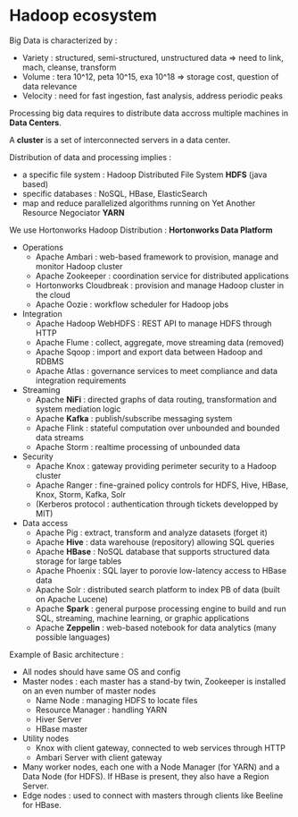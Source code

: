 # Hadoop ecosystem

Big Data is characterized by :
- Variety : structured, semi-structured, unstructured data => need to link, mach, cleanse, transform
- Volume : tera 10^12, peta 10^15, exa 10^18 => storage cost, question of data relevance
- Velocity : need for fast ingestion, fast analysis, address periodic peaks

Processing big data requires to distribute data accross multiple machines in **Data Centers**.

A **cluster** is a set of interconnected servers in a data center.

Distribution of data and processing implies :
- a specific file system : Hadoop Distributed File System **HDFS** (java based)
- specific databases : NoSQL, HBase, ElasticSearch
- map and reduce parallelized algorithms running on Yet Another Resource Negociator **YARN**

We use Hortonworks Hadoop Distribution : **Hortonworks Data Platform**
- Operations
  - Apache Ambari : web-based framework to provision, manage and monitor Hadoop cluster
  - Apache Zookeeper : coordination service for distributed applications
  - Hortonworks Cloudbreak : provision and manage Hadoop cluster in the cloud
  - Apache Oozie : workflow scheduler for Hadoop jobs
- Integration
  - Apache Hadoop WebHDFS : REST API to manage HDFS through HTTP
  - Apache Flume : collect, aggregate, move streaming data (removed)
  - Apache Sqoop : import and export data between Hadoop and RDBMS
  - Apache Atlas : governance services to meet compliance and data integration requirements
- Streaming
  - Apache **NiFi** : directed graphs of data routing, transformation and system mediation logic
  - Apache **Kafka** : publish/subscribe messaging system
  - Apache Flink : stateful computation over unbounded and bounded data streams
  - Apache Storm : realtime processing of unbounded data
- Security
  - Apache Knox : gateway providing perimeter security to a Hadoop cluster
  - Apache Ranger : fine-grained policy controls for HDFS, Hive, HBase, Knox, Storm, Kafka, Solr
  - (Kerberos protocol : authentication through tickets developped by MIT)
- Data access
  - Apache Pig : extract, transform and analyze datasets (forget it)
  - Apache **Hive** : data warehouse (repository) allowing SQL queries
  - Apache **HBase** : NoSQL database that supports structured data storage for large tables
  - Apache Phoenix : SQL layer to porovie low-latency access to HBase data
  - Apache Solr : distributed search platform to index PB of data (built on Apache Lucene)
  - Apache **Spark** : general purpose processing engine to build and run SQL, streaming, machine learning, or graphic applications
  - Apache **Zeppelin** : web-based notebook for data analytics (many possible languages)

Example of Basic architecture :
- All nodes should have same OS and config
- Master nodes : each master has a stand-by twin, Zookeeper is installed on an even number of master nodes
  - Name Node : managing HDFS to locate files
  - Resource Manager : handling YARN
  - Hiver Server
  - HBase master
- Utility nodes
  - Knox with client gateway, connected to web services through HTTP
  - Ambari Server with client gateway
- Many worker nodes, each one with a Node Manager (for YARN) and a Data Node (for HDFS). If HBase is present, they also have a Region Server.
- Edge nodes : used to connect with masters through clients like Beeline for HBase.





